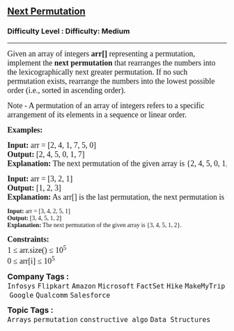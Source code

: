 <h2><a href="https://www.geeksforgeeks.org/problems/next-permutation5226/1">Next Permutation</a></h2><h3>Difficulty Level : Difficulty: Medium</h3><hr><div class="problems_problem_content__Xm_eO"><p style="font-family: &quot;ADLaM Display&quot;, Nunito;"><span style="font-size: 18px; font-family: &quot;ADLaM Display&quot;, Nunito;">Given an array of integers <strong style="font-family: &quot;ADLaM Display&quot;, &quot;Source Sans 3&quot;;">arr[]</strong> representing a permutation, implement the&nbsp;<strong style="font-family: &quot;ADLaM Display&quot;, &quot;Source Sans 3&quot;;">next permutation</strong>&nbsp;that rearranges the numbers into the lexicographically next greater permutation. If no such permutation exists, rearrange the numbers into the lowest possible order (i.e., sorted in ascending order).&nbsp;</span></p>
<p style="font-family: &quot;ADLaM Display&quot;, Nunito;"><span style="font-size: 18px; font-family: &quot;ADLaM Display&quot;, Nunito;">Note - A permutation of an array of integers refers to a specific arrangement of its elements in a sequence or linear order.</span></p>
<p style="font-family: &quot;ADLaM Display&quot;, Nunito;"><strong style="font-family: &quot;ADLaM Display&quot;, &quot;Source Sans 3&quot;;"><span style="font-size: 18px; font-family: &quot;ADLaM Display&quot;, Nunito;">Examples:</span></strong></p>
<pre style="font-family: &quot;ADLaM Display&quot;, Nunito;"><span style="font-size: 18px; font-family: &quot;ADLaM Display&quot;, Nunito;"><strong style="font-family: &quot;ADLaM Display&quot;, &quot;Source Sans 3&quot;;">Input:</strong> arr = [2, 4, 1, 7, 5, 0]
<strong style="font-family: &quot;ADLaM Display&quot;, &quot;Source Sans 3&quot;;">Output:</strong> [2, 4, 5, 0, 1, 7]
<strong style="font-family: &quot;ADLaM Display&quot;, &quot;Source Sans 3&quot;;">Explanation:</strong> The next permutation of the given array is {2, 4, 5, 0, 1, 7}.</span></pre>
<pre style="font-family: &quot;ADLaM Display&quot;, Nunito;"><span style="font-size: 18px; font-family: &quot;ADLaM Display&quot;, Nunito;"><strong style="font-family: &quot;ADLaM Display&quot;, &quot;Source Sans 3&quot;;">Input:</strong> arr = [3, 2, 1]
<strong style="font-family: &quot;ADLaM Display&quot;, &quot;Source Sans 3&quot;;">Output:</strong> [1, 2, 3]
<strong style="font-family: &quot;ADLaM Display&quot;, &quot;Source Sans 3&quot;;">Explanation:</strong> As arr[] is the last permutation, the next permutation is the lowest one.<br style="font-family: &quot;ADLaM Display&quot;, Nunito;"></span></pre>
<pre style="font-family: &quot;ADLaM Display&quot;, Nunito;"><strong style="font-family: &quot;ADLaM Display&quot;, &quot;Source Sans 3&quot;;">Input:</strong> arr = [3, 4, 2, 5, 1]
<strong style="font-family: &quot;ADLaM Display&quot;, &quot;Source Sans 3&quot;;">Output:</strong> [3, 4, 5, 1, 2]
<strong style="font-family: &quot;ADLaM Display&quot;, &quot;Source Sans 3&quot;;">Explanation:</strong> The next permutation of the given array is {3, 4, 5, 1, 2}.</pre>
<p style="font-family: &quot;ADLaM Display&quot;, Nunito;"><span style="font-size: 18px; font-family: &quot;ADLaM Display&quot;, Nunito;"><strong style="font-family: &quot;ADLaM Display&quot;, &quot;Source Sans 3&quot;;">Constraints:</strong><br style="font-family: &quot;ADLaM Display&quot;, Nunito;">1 ≤ arr.size() ≤ 10<sup style="font-family: &quot;ADLaM Display&quot;, Nunito;">5<br style="font-family: &quot;ADLaM Display&quot;, Nunito;"></sup></span><span style="font-size: 18px; font-family: &quot;ADLaM Display&quot;, Nunito;">0 ≤ arr[i] ≤ 10<sup style="font-family: &quot;ADLaM Display&quot;, Nunito;">5</sup></span></p></div><p><span style=font-size:18px><strong>Company Tags : </strong><br><code>Infosys</code>&nbsp;<code>Flipkart</code>&nbsp;<code>Amazon</code>&nbsp;<code>Microsoft</code>&nbsp;<code>FactSet</code>&nbsp;<code>Hike</code>&nbsp;<code>MakeMyTrip</code>&nbsp;<code>Google</code>&nbsp;<code>Qualcomm</code>&nbsp;<code>Salesforce</code>&nbsp;<br><p><span style=font-size:18px><strong>Topic Tags : </strong><br><code>Arrays</code>&nbsp;<code>permutation</code>&nbsp;<code>constructive algo</code>&nbsp;<code>Data Structures</code>&nbsp;